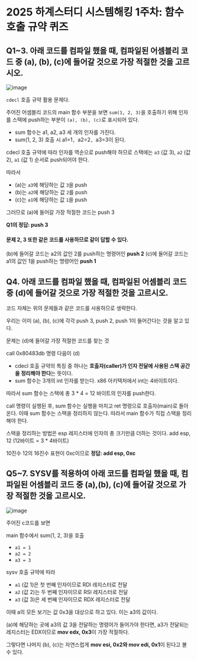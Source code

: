 2025 하계스터디 시스템해킹 1주차: 함수 호출 규약 퀴즈
==========================

## Q1~3. 아래 코드를 컴파일 했을 때, 컴파일된 어셈블리 코드 중 (a), (b), (c)에 들어갈 것으로 가장 적절한 것을 고르시오.

![image](https://github.com/user-attachments/assets/64617846-d8a4-4e73-b9a8-5536efe3512d)

 `cdecl` 호출 규약 활용 문제다.

주어진 어셈블리 코드의 main 함수 부분을 보면 `sum(1, 2, 3)`을 호출하기 위해 인자를 스택에 push하는 부분이 
`(a), (b), (c)`로 표시되어 있다.

* sum 함수는 a1, a2, a3 세 개의 인자를 가진다.
* sum(1, 2, 3) 호출 시 a1=1`, `a2=2`, `a3=3이 된다.

cdecl 호출 규약에 따라 인자를 역순으로 push해야 하므로 스택에는 `a3` (값 3), `a2` (값 2), `a1` (값 1) 순서로 push되어야 한다.

따라서
* (a)는 `a3`에 해당하는 값 `3`을 push
* (b)는 `a2`에 해당하는 값 `2`를 push
* (c)는 `a1`에 해당하는 값 `1`을 push

그러므로 (a)에 들어갈 가장 적절한 코드는 push 3

**Q1의 정답: push 3**

#### 문제 2, 3 또한 같은 코드를 사용하므로 같이 답할 수 있다.

(b)에 들어갈 코드는 a2의 값인 2를 push하는 명령어인 **push 2**
(c)에 들어갈 코드는 a1의 값인 1을 push하는 명령어인 **push 1**



## Q4. 아래 코드를 컴파일 했을 때, 컴파일된 어셈블리 코드 중 (d)에 들어갈 것으로 가장 적절한 것을 고르시오.

코드 자체는 위의 문제들과 같은 코드를 사용하므로 생략한다.

우리는 이미 (a), (b), (c)에 각각 push 3, push 2, push 1이 들어간다는 것을 알고 있다.

문제는 (d)에 들어갈 가장 적절한 코드를 찾는 것

call 0x80483db <sum> 명령 다음이 (d)

* cdecl 호출 규약의 특징 중 하나는 **호출자(caller)가 인자 전달에 사용된 스택 공간을 정리해야 한다**는 뜻이다.
* sum 함수는 3개의 int 인자를 받는다. x86 아키텍처에서 int는 4바이트이다.

따라서 sum 함수는 스택에 총 3 * 4 = 12 바이트의 인자를 push한다.

call 명령이 실행된 후, sum 함수는 실행을 마치고 ret 명령으로 호출자(main)로 돌아온다. 이때 sum 함수는 스택을 정리하지 않는다. 따라서 main 함수가 직접 스택을 정리해야 한다.

스택을 정리하는 방법은 esp 레지스터에 인자의 총 크기만큼 더하는 것이다.
add esp, 12 (12바이트 = 3 * 4바이트)

10진수 12의 16진수 표현이 0xc이므로
**정답: add esp, 0xc**


## Q5~7. SYSV를 적용하여 아래 코드를 컴파일 했을 때, 컴파일된 어셈블리 코드 중 (a),(b), (c)에 들어갈 것으로 가장 적절한 것을 고르시오.

![image](https://github.com/user-attachments/assets/f5a0eb9c-a43f-4235-9d9d-02a64d4642b5)

주어진 c코드를 보면

main 함수에서 sum(1, 2, 3)을 호출
  * `a1 = 1`
  * `a2 = 2`
  * `a3 = 3`

sysv 호출 규약에 따라 
* `a1` (값 1)은 첫 번째 인자이므로 RDI 레지스터로 전달
* `a2` (값 2)는 두 번째 인자이므로 RSI 레지스터로 전달
* `a3` (값 3)은 세 번째 인자이므로 RDX 레지스터로 전달

이때 a의 모든 보기는 값 0x3을 대상으로 하고 있다. 이는 a3의 값이다.

(a)에 해당하는 곳에 a3의 값 3을 전달하는 명령어가 들어가야 한다면, a3가 전달되는 레지스터는 EDX이므로 **mov edx, 0x3**이 가장 적절하다.

그렇다면 나머지 (b), (c)는 자연스럽게 **mov esi, 0x2와 mov edi, 0x1**이 된다고 볼 수 있다.



